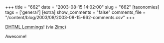 +++
title = "662"
date = "2003-08-15 14:02:00"
slug = "662"
[taxonomies]
tags = ['general']
[extra]
show_comments = "false"
comments_file = "/content/blog/2003/08/2003-08-15-662-comments.csv"
+++

[DHTML Lemmings](http://www.xs4all.nl/~crisp/lemmings/)! (via [2lmc](http://2lmc.org/spool/id/3231))

Awesome!

